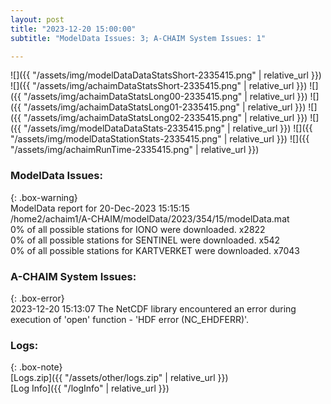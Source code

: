 ```yaml
---
layout: post
title: "2023-12-20 15:00:00"
subtitle: "ModelData Issues: 3; A-CHAIM System Issues: 1"

---
```


![]({{ "/assets/img/modelDataDataStatsShort-2335415.png" | relative_url }})
![]({{ "/assets/img/achaimDataStatsShort-2335415.png" | relative_url }})
![]({{ "/assets/img/achaimDataStatsLong00-2335415.png" | relative_url }})
![]({{ "/assets/img/achaimDataStatsLong01-2335415.png" | relative_url }})
![]({{ "/assets/img/achaimDataStatsLong02-2335415.png" | relative_url }})
![]({{ "/assets/img/modelDataDataStats-2335415.png" | relative_url }})
![]({{ "/assets/img/modelDataStationStats-2335415.png" | relative_url }})
![]({{ "/assets/img/achaimRunTime-2335415.png" | relative_url }})


### ModelData Issues:  
  
{: .box-warning}  
 ModelData report for 20-Dec-2023 15:15:15   
 /home2/achaim1/A-CHAIM/modelData/2023/354/15/modelData.mat   
 0% of all possible stations for IONO were downloaded. x2822   
 0% of all possible stations for SENTINEL were downloaded. x542   
 0% of all possible stations for KARTVERKET were downloaded. x7043   
  
### A-CHAIM System Issues:  
  
{: .box-error}  
2023-12-20 15:13:07 The NetCDF library encountered an error during execution of 'open' function - 'HDF error (NC_EHDFERR)'.  

### Logs:  
  
{: .box-note}  
[Logs.zip]({{ "/assets/other/logs.zip" | relative_url }})  
[Log Info]({{ "/logInfo" | relative_url }})  
